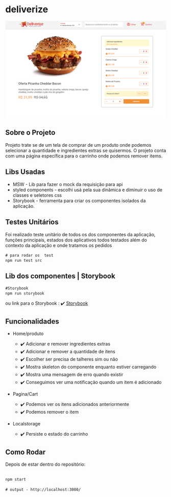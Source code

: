 # deliverize

![Preview-Screens](ui_01.png)

## Sobre o Projeto

Projeto trate se de um tela de comprar de um produto onde podemos selecionar a quantidade e ingredientes extras se quisermos.
O projeto conta com uma página específica para o carrinho onde podemos remover items.

## Libs Usadas

- MSW - Lib para fazer o mock da requisição para api
- styled components - escolhi usá pela sua dinâmica e diminuir o uso de classes e seletores css
- Storybook - ferramenta para criar os componentes isolados da aplicação.

## Testes Unitários

Foi realizado teste unitário de todos os dos componentes da aplicação, funções principais, estados dos aplicativos todos testados além do contexto da aplicação e onde tratamos os pedidos

```
# para rodar os  test
npm run test src

```

## Lib dos componentes | Storybook

```
#Storybook
npm run storybook

```

ou
link para o Storybook : :heavy_check_mark: [Storybook](https://fontend-test-deliverize-stories.vercel.app/)

## Funcionalidades

- Home/produto

  - :heavy_check_mark: Adicionar e remover ingredientes extras
  - :heavy_check_mark: Adicionar e remover a quantidade de itens
  - :heavy_check_mark: Escolher ser precisa de talheres sim ou não
  - :heavy_check_mark: Mostra skeleton do componente enquanto estiver carregando
  - :heavy_check_mark: Mostra uma mensagem de erro quando existir
  - :heavy_check_mark: Conseguimos ver uma notificação quando um item é adicionado

- Pagina/Cart

  - :heavy_check_mark: Podemos ver os itens adicionados anteriormente
  - :heavy_check_mark: Podemos remover o item

- Localstorage

  - :heavy_check_mark: Persiste o estado do carrinho

## Como Rodar

Depois de estar dentro do repositório:

```

npm start

# output - http://localhost:3000/

```
